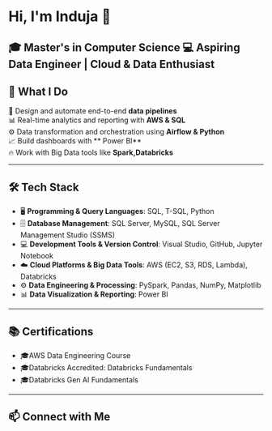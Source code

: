 # Hi, I'm Induja 👋   
🎓 Master's in Computer Science 
💻 Aspiring Data Engineer | Cloud & Data Enthusiast  
---
## 🧠 What I Do  
🚀 Design and automate end-to-end **data pipelines**  
📊 Real-time analytics and reporting with **AWS & SQL**  
⚙️ Data transformation and orchestration using **Airflow & Python**  
📈 Build dashboards with ** Power BI**  
🔥 Work with Big Data tools like **Spark,Databricks**  

---

## 🛠️ Tech Stack  

- 🖥️ **Programming & Query Languages**: SQL, T-SQL, Python  
- 🗄️ **Database Management**: SQL Server, MySQL, SQL Server Management Studio (SSMS)  
- 💻 **Development Tools & Version Control**: Visual Studio, GitHub, Jupyter Notebook  
- ☁️ **Cloud Platforms & Big Data Tools**: AWS (EC2, S3, RDS, Lambda), Databricks  
- ⚙️ **Data Engineering & Processing**: PySpark, Pandas, NumPy, Matplotlib  
- 📊 **Data Visualization & Reporting**: Power BI    
---

## 📚 Certifications  
- 🎓AWS Data Engineering Course
- 🎓Databricks Accredited: Databricks Fundamentals 
- 🎓Databricks Gen AI Fundamentals  
---
## 📫 Connect with Me  


